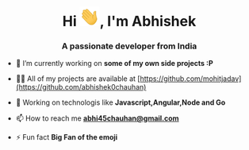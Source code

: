 <h1 align="center">Hi <img src="https://raw.githubusercontent.com/ABSphreak/ABSphreak/master/gifs/Hi.gif" width="40px" />, I'm Abhishek</h1>
<h3 align="center">A passionate developer from India</h3>

- 🔭 I’m currently working on **some of my own side projects :P**

- 👨‍💻 All of my projects are available at [https://github.com/mohitjadav](https://github.com/abhishek0chauhan)

- 🧠 Working on technologis like **Javascript,Angular,Node and Go**

- 📫 How to reach me **abhi45chauhan@gmail.com**

- ⚡ Fun fact **Big Fan of the emoji**
